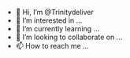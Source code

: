 - 👋 Hi, I’m @Trinitydeliver
- 👀 I’m interested in ...
- 🌱 I’m currently learning ...
- 💞️ I’m looking to collaborate on ...
- 📫 How to reach me ...

<!---
Trinitydeliver/Trinitydeliver is a ✨ special ✨ repository because its `README.md` (this file) appears on your GitHub profile.
You can click the Preview link to take a look at your changes.
--->
